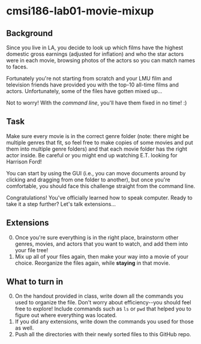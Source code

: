 # cmsi186-lab01-movie-mixup

## Background

Since you live in LA, you decide to look up which films have the highest domestic gross earnings (adjusted for inflation) and who the star actors were in each movie, browsing photos of the actors so you can match names to faces.

Fortunately you're not starting from scratch and your LMU film and television friends have provided you with the top-10 all-time films and actors. Unfortunately, some of the files have gotten mixed up...

Not to worry! With the *command line*, you'll have them fixed in no time! :)

## Task

Make sure every movie is in the correct genre folder (note: there might be multiple genres that fit, so feel free to make copies of some movies and put them into multiple genre folders) and that each movie folder has the right actor inside. Be careful or you might end up watching E.T. looking for Harrison Ford!

You can start by using the GUI (i.e., you can move documents around by clicking and dragging from one folder to another), but once you're comfortable, you should face this challenge straight from the command line.

Congratulations! You've officially learned how to speak computer. Ready to take
it a step further? Let's talk extensions...

## Extensions

0. Once you're sure everything is in the right place, brainstorm other genres, movies, and actors that you want to watch, and add them into your file tree!
1. Mix up all of your files again, then make your way into a movie of your
choice. Reorganize the files again, while **staying** in that movie.

## What to turn in

0. On the handout provided in class, write down all the commands you used to organize the file. Don't worry about efficiency--you should feel free to explore! Include commands such as ```ls``` or ```pwd``` that helped you to figure out where everything was located.
1. If you did any extensions, write down the commands you used for those as well.
2. Push all the directories with their newly sorted files to this GitHub repo.